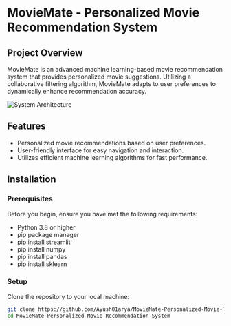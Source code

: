 # MovieMate - Personalized Movie Recommendation System

## Project Overview
MovieMate is an advanced machine learning-based movie recommendation system that provides personalized movie suggestions. Utilizing a collaborative filtering algorithm, MovieMate adapts to user preferences to dynamically enhance recommendation accuracy.

![System Architecture](images/movie.png)

## Features
- Personalized movie recommendations based on user preferences.
- User-friendly interface for easy navigation and interaction.
- Utilizes efficient machine learning algorithms for fast performance.

## Installation

### Prerequisites
Before you begin, ensure you have met the following requirements:
- Python 3.8 or higher
- pip package manager
- pip install streamlit
- pip install numpy
- pip install pandas
- pip install sklearn

### Setup
Clone the repository to your local machine:

```bash
git clone https://github.com/Ayush01arya/MovieMate-Personalized-Movie-Recommendation-System.git
cd MovieMate-Personalized-Movie-Recommendation-System
